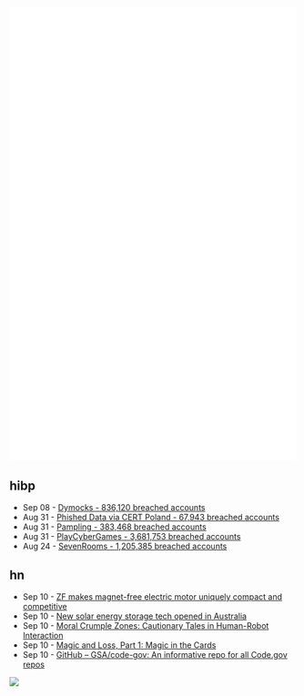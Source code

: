 ![Metrics](https://raw.githubusercontent.com/phixion/phixion/master/metrics.svg)

## hibp

<!--
for https://github.com/phixion/phixion/blob/main/.github/workflows/feeds.yml
-->
<!--START_SECTION:haveibeenpwnd-->
- Sep 08 - [Dymocks - 836,120 breached accounts](https://haveibeenpwned.com/PwnedWebsites#Dymocks)
- Aug 31 - [Phished Data via CERT Poland - 67,943 breached accounts](https://haveibeenpwned.com/PwnedWebsites#CERTPolandPhish)
- Aug 31 - [Pampling - 383,468 breached accounts](https://haveibeenpwned.com/PwnedWebsites#Pampling)
- Aug 31 - [PlayCyberGames - 3,681,753 breached accounts](https://haveibeenpwned.com/PwnedWebsites#PlayCyberGames)
- Aug 24 - [SevenRooms - 1,205,385 breached accounts](https://haveibeenpwned.com/PwnedWebsites#SevenRooms)
<!--END_SECTION:haveibeenpwnd-->

## hn

<!--
for https://github.com/phixion/phixion/blob/main/.github/workflows/feeds.yml
-->
<!--START_SECTION:hn-->
- Sep 10 - [ZF makes magnet-free electric motor uniquely compact and competitive](https://press.zf.com/press/en/releases/release_60480.html)
- Sep 10 - [New solar energy storage tech opened in Australia](https://reneweconomy.com.au/the-australian-solar-tech-that-may-have-found-a-low-cost-solution-to-deep-storage/)
- Sep 10 - [Moral Crumple Zones: Cautionary Tales in Human-Robot Interaction](https://papers.ssrn.com/sol3/papers.cfm?abstract_id=2757236)
- Sep 10 - [Magic and Loss, Part 1: Magic in the Cards](https://www.filfre.net/2023/09/magic-and-loss-part-1-magic-in-the-cards/)
- Sep 10 - [GitHub – GSA/code-gov: An informative repo for all Code.gov repos](https://github.com/GSA/code-gov)
<!--END_SECTION:hn-->

<!--
for https://yhype.me
-->
![](https://hit.yhype.me/github/profile?user_id=13013670)
